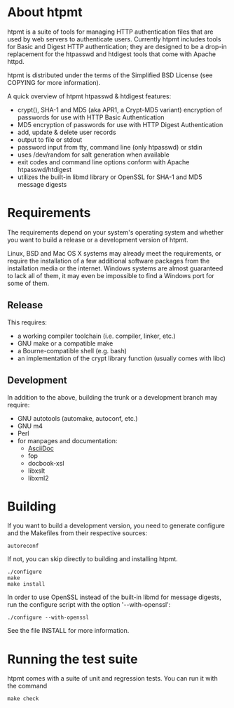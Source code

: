 # About htpmt
htpmt is a suite of tools for managing HTTP authentication files
that are used by web servers to authenticate users. Currently htpmt
includes tools for Basic and Digest HTTP authentication; they are
designed to be a drop-in replacement for the htpasswd and htdigest
tools that come with Apache httpd.

htpmt is distributed under the terms of the Simplified BSD License
(see COPYING for more information).

A quick overview of htpmt htpasswd & htdigest features:
 * crypt(), SHA-1 and MD5 (aka APR1, a Crypt-MD5 variant) encryption
 of passwords for use with HTTP Basic Authentication
 * MD5 encryption of passwords for use with HTTP Digest Authentication
 * add, update & delete user records
 * output to file or stdout
 * password input from tty, command line (only htpasswd) or stdin
 * uses /dev/random for salt generation when available
 * exit codes and command line options conform with Apache
 htpasswd/htdigest
 * utilizes the built-in libmd library or OpenSSL for SHA-1 and MD5
  message digests

# Requirements
The requirements depend on your system's operating system and whether you want to build a release or a development version of htpmt.

Linux, BSD and Mac OS X systems may already meet the requirements, or require the installation of  a few additional software packages from the installation media or the internet.
Windows systems are almost guaranteed to lack all of them, it may even be impossible to find a Windows port for some of them.

## Release
This requires:
  * a working compiler toolchain (i.e. compiler, linker, etc.)
  * GNU make or a compatible make
  * a Bourne-compatible shell (e.g. bash)
  * an implementation of the crypt library function (usually comes with libc)

## Development
In addition to the above, building the trunk or a development branch may require:
  * GNU autotools (automake, autoconf, etc.)
  * GNU m4
  * Perl
  * for manpages and documentation:
    * [AsciiDoc](http://www.methods.co.nz/asciidoc/)
    * fop
    * docbook-xsl
    * libxslt
    * libxml2

# Building
If you want to build a development version, you need to generate configure and the Makefiles from their respective sources:
```
autoreconf
```
If not, you can skip directly to building and installing htpmt.
```
./configure
make
make install
```

In order to use OpenSSL instead of the built-in libmd for message digests, run the configure script with the option '--with-openssl':
```
./configure --with-openssl
```

See the file INSTALL for more information.

# Running the test suite
htpmt comes with a suite of unit and regression tests. You can run it with the command
```
make check
```
